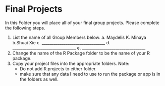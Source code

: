 # Final Projects

In this Folder you will place all of your final group projects. Please complete the following steps.

1. List the name of all Group Members below:
    a. Maydelis K. Minaya
    b.Shuai Xie
    c. ________________________________
    d. ________________________________
    e. ________________________________
2. Change the name of the R Package folder to be the name of your R package. 
3. Copy your project files into the appropriate folders. Note:
    - Do not add R projects to either folder. 
    - make sure that any data I need to use to run the package or app is in the folders as well. 
